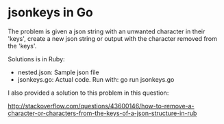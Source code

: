 # jsonkeys in Go

The problem is given a json string with an unwanted character in their 'keys',
create a new json string or output with the character removed from the 'keys'.

Solutions is in Ruby:

- nested.json: Sample json file
- jsonkeys.go: Actual code. Run with: go run jsonkeys.go

I also provided a solution to this problem in this question:

http://stackoverflow.com/questions/43600146/how-to-remove-a-character-or-characters-from-the-keys-of-a-json-structure-in-rub
